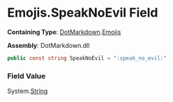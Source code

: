 # Emojis\.SpeakNoEvil Field

**Containing Type**: [DotMarkdown](../../README.md)\.[Emojis](../README.md)

**Assembly**: DotMarkdown\.dll

```csharp
public const string SpeakNoEvil = ":speak_no_evil:"
```

### Field Value

System\.[String](https://docs.microsoft.com/en-us/dotnet/api/system.string)